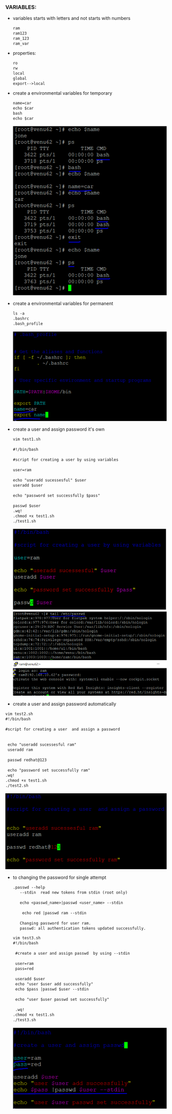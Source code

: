 ### VARIABLES:
* variables starts with letters and not starts with numbers
  ```
  ram
  ram123
  ram_123
  ram_var
  ```
* properties:
  ```
  ro
  rw
  local
  global
  export-->local
  ```
* create a environmental variables for temporary
  ```
  name=car
  echo $car
  bash
  echo $car
  ```
  ![preview](images/usr0.PNG)  
* create a environmental variables for permanent
  ```
  ls -a
  .bashrc
  .bash_profile
  ```  
  ![preview](images/usr1.PNG)

* create a user and assign password it's own 

  ```
  vim test1.sh

  #!/bin/bash

  #script for creating a user by using variables
  
  user=ram
  
  echo "useradd sucessesful" $user
  useradd $user
  
  echo "password set successfully $pass"
  
  passwd $user
  .wq!
  .chmod +x test1.sh
  ./test1.sh
  ```
  ![preview](images/usr2.PNG)
  ![preview](images/usr3.PNG)

*  create a user and assign password automatically
  ```
  vim test2.sh
  #!/bin/bash

  #script for creating a user  and assign a password
  
  
   echo "useradd sucessesful ram"
   useradd ram
   
   passwd redhat@123
   
   echo "password set successfully ram"
  .wq!
  .chmod +x test1.sh
  ./test2.sh
  
  ```
  ![preview](images/usr4.PNG)   
* to changing the password for single attempt
  ```
  .passwd --help
     --stdin  read new tokens from stdin (root only)

     echo <passwd_name>|passwd <user_name> --stdin 

      echo red |passwd ram --stdin

     Changing password for user ram.
     passwd: all authentication tokens updated successfully.
  ``` 
  
  ```
  vim test3.sh
  #!/bin/bash

   #create a user and assign passwd  by using --stdin
   
   user=ram
   pass=red
   
   useradd $user
   echo "user $user add successfully"
   echo $pass |passwd $user --stdin
   
   echo "user $user passwd set successfully"

   .wq!
  .chmod +x test1.sh
  ./test3.sh
  ```    
  ![preview](images/usr5.PNG)
